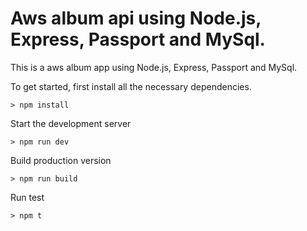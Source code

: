 # Aws album api using Node.js, Express, Passport and MySql.

This is a aws album app using Node.js, Express, Passport and MySql.


To get started, first install all the necessary dependencies.
```
> npm install
```

Start the development server
```
> npm run dev
```

Build production version
```
> npm run build
```

Run test
```
> npm t
```
